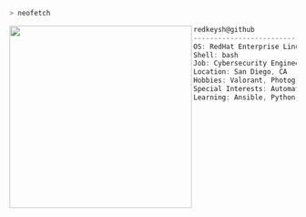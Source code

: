 ```zsh
> neofetch
```

<img align="left" src="https://i.pinimg.com/474x/ec/3f/69/ec3f69f5bcd59d6ea5f8830809383b82.jpg" width="320" /> 

```csharp
redkeysh@github
-------------------------
OS: RedHat Enterprise Linux 9.5 x86_64
Shell: bash
Job: Cybersecurity Engineer
Location: San Diego, CA
Hobbies: Valorant, Photography, Drones
Special Interests: Automation, Privacy, Security, Discord Bots, Databases
Learning: Ansible, Python, TypeScript
```
